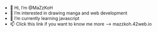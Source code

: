 - 👋 Hi, I’m @MaZzKoH
- 👀 I’m interested in drawing manga and web development
- 🌱 I’m currently learning javascript
- 📫 Click this link if you want to know me more --> mazzkoh.42web.io

<!---
MaZzKoH/MaZzKoH is a ✨ special ✨ repository because its `README.md` (this file) appears on your GitHub profile.
You can click the Preview link to take a look at your changes.
--->
